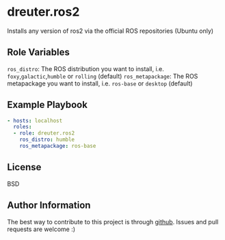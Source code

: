 dreuter.ros2
=========

Installs any version of ros2 via the official ROS repositories (Ubuntu only)

Role Variables
--------------

`ros_distro`: The ROS distribution you want to install, i.e. `foxy`,`galactic`,`humble` or `rolling` (default)
`ros_metapackage`: The ROS metapackage you want to install, i.e. `ros-base` or `desktop` (default)

Example Playbook
----------------

```yaml
- hosts: localhost
  roles:
  - role: dreuter.ros2
    ros_distro: humble
    ros_metapackage: ros-base
```

License
-------

BSD

Author Information
------------------

The best way to contribute to this project is through [github](https://github.com/dreuter/dreuter.ros2). Issues and pull requests are welcome :)
